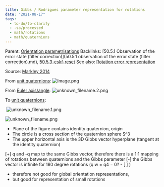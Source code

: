 ```yaml
---
title: Gibbs / Rodrigues parameter representation for rotations
date: "2021-08-17"
tags:
  - to-do/to-clarify
  - -sa/processed
  - math/rotations
  - math/quaternions
---
```


Parent: [Orientation parametrisations](orientation-parametrisations.md)
Backlinks: [50.5.1 Observation of the error state (filter correction)](50.5.1 observation of the error state (filter correction).md), [50.5.3-eskf-reset](50.5.3-eskf-reset.md)
See also: [Rotation error representation](rotation-error-representation.md)

Source: [Markley 2014](markley-2014.md)

From [unit quaternions](unit-quaternions.md):
![Image.png](./_resources/Gibbs___Rodrigues_parameter_representation_for_rotations.resources/Image.png)

From [Euler axis/angle](euler-axis_angle.md):
![unknown_filename.2.png](./_resources/Gibbs___Rodrigues_parameter_representation_for_rotations.resources/unknown_filename.2.png)

To [unit quaternions](unit-quaternions.md): 

 ![unknown_filename.1.png](./_resources/Gibbs___Rodrigues_parameter_representation_for_rotations.resources/unknown_filename.1.png)

![unknown_filename.png](./_resources/Gibbs___Rodrigues_parameter_representation_for_rotations.resources/unknown_filename.png)

*   Plane of the figure contains identity quaternion, origin
*   The circle is a cross section of the quaternion sphere S^3
*   The upper horizontal axis is the 3D Gibbs vector hyperplane (tangent at the identity quaternion)

\[+\] q and -q map to the same Gibbs vector, therefore there is a 1:1 mapping of rotations between quaternions and the Gibbs parameter
\[-\] the Gibbs vector is infinite for 180 degree rotations (q.w = q4 = 0? - [ ] )

*   therefore not good for global orientation representations,
*   but good for representation of small rotations


